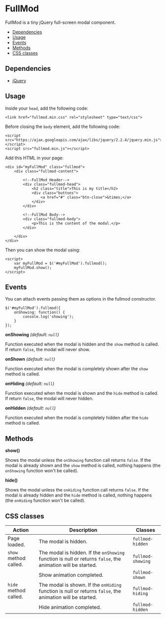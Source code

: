 # FullMod
FullMod is a tiny jQuery full-screen modal component.

* [Dependencies](#dependencies)
* [Usage](#usage)
* [Events](#events)
* [Methods](#methods)
* [CSS classes](#css-classes)

## Dependencies
* [jQuery](https://jquery.com/)

## Usage
Inside your `head`, add the following code:

    <link href="fullmod.min.css" rel="stylesheet" type="text/css">

Before closing the `body` element, add the following code:

    <script src="https://ajax.googleapis.com/ajax/libs/jquery/2.2.4/jquery.min.js"></script>
    <script src="fullmod.min.js"></script>
    
Add this HTML in your page:

    <div id="myFullMod" class="fullmod">
        <div class="fullmod-content">
    
            <!--FullMod Header-->
            <div class="fullmod-head">
                <h2 class="title">This is my title</h2>
                <div class="buttons">
                    <a href="#" class="btn-close">&times;</a>
                </div>
            </div>
    
            <!--FullMod Body-->
            <div class="fullmod-body">
                <p>This is the content of the modal.</p>
            </div>
    
        </div>
    </div>

Then you can show the modal using:

    <script>
        var myFullMod = $('#myFullMod').fullmod();  
        myFullMod.show();
    </script>
    
## Events
You can attach events passing them as options in the fullmod constructor.
    
    $('#myFullMod').fullmod({
        onShowing: function() {
            console.log('showing');
        }
    });

**onShowing** _(default: `null`)_

Function executed when the modal is hidden and the `show` method is called. If return `false`, the modal will never show.

**onShown** _(default: `null`)_

Function executed when the modal is completely shown after the `show` method is called.

**onHiding** _(default: `null`)_

Function executed when the modal is shown and the `hide` method is called. If return `false`, the modal will never hidden.

**onHidden** _(default: `null`)_

Function executed when the modal is completely hidden after the `hide` method is called.

## Methods

**show()**

Shows the modal unless the `onShowing` function call returns `false`. If the modal is already shown and the `show` method is called, nothing happens (the `onShowing` function won't be called).

**hide()**

Shows the modal unless the `onHiding` function call returns `false`. If the modal is already hidden and the `hide` method is called, nothing happens (the `onHiding` function won't be called).

## CSS classes

| Action                | Description                                                                                                 | Classes           |
|-----------------------|-------------------------------------------------------------------------------------------------------------|-------------------|
| Page loaded.          | The modal is hidden.                                                                                        | `fullmod-hidden`  |
| `show` method called. | The modal is hidden. If the `onShowing` function is null or returns `false`, the animation will be started. | `fullmod-showing` |
|                       | Show animation completed.                                                                                   | `fullmod-shown`   |
| `hide` method called. | The modal is shown. If the `onHiding` function is null or returns `false`, the animation will be started.   | `fullmod-hiding`  |
|                       | Hide animation completed.                                                                                   | `fullmod-hidden`  |

